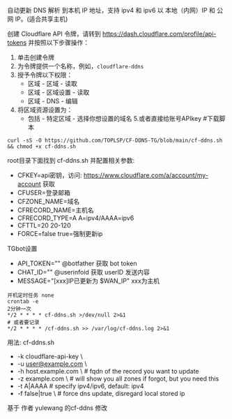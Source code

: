 
自动更新 DNS 解析 到本机 IP 地址，支持 ipv4 和 ipv6 以 本地（内网）IP 和 公网 IP。(适合共享主机)


创建 Cloudflare API 令牌，请转到 https://dash.cloudflare.com/profile/api-tokens 并按照以下步骤操作：
1. 单击创建令牌
2. 为令牌提供一个名称，例如，`cloudflare-ddns`
3. 授予令牌以下权限：
    * 区域 - 区域 - 读取
    * 区域 - 区域设置 - 读取
    * 区域 - DNS - 编辑
4. 将区域资源设置为：
    * 包括 - 特定区域 - 选择你想设置的域名
5.或者直接给账号APIkey
#下载脚本
```
curl -sS -O https://github.com/TOPLSP/CF-DDNS-TG/blob/main/cf-ddns.sh && chmod +x cf-ddns.sh
```
root目录下面找到 cf-ddns.sh 并配置相关参数:
 * CFKEY=api密钥，访问: https://www.cloudflare.com/a/account/my-account 获取
 * CFUSER=登录邮箱
 * CFZONE_NAME=域名
 * CFRECORD_NAME=主机名
 * CFRECORD_TYPE=A   A=ipv4/AAAA=ipv6
 * CFTTL=20           20-120
 * FORCE=false       true=强制更新ip

TGbot设置
 * API_TOKEN=""   @botfather 获取 bot token
 * CHAT_ID=""     @userinfoid 获取 userID
发送内容
 * MESSAGE="[xxx]IP已更新为 $WAN_IP"    xxx为主机

```
开机定时任务 none 
crontab -e
2分钟一次
*/2 * * * * cf-ddns.sh >/dev/null 2>&1
# 或者要记录
*/2 * * * * /cf-ddns.sh >> /var/log/cf-ddns.log 2>&1

```

用法:
cf-ddns.sh
* -k cloudflare-api-key \
* -u user@example.com \
* -h host.example.com \     # fqdn of the record you want to update
* -z example.com \          # will show you all zones if forgot, but you need this
* -t A|AAAA                 # specify ipv4/ipv6, default: ipv4
* -f false|true \           # force dns update, disregard local stored ip


基于 作者 yulewang 的cf-ddns 修改


